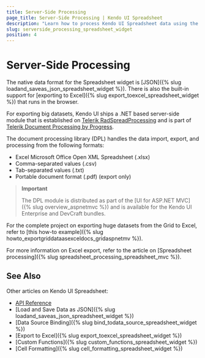 ```yaml
---
title: Server-Side Processing
page_title: Server-Side Processing | Kendo UI Spreadsheet
description: "Learn how to process Kendo UI Spreadsheet data using the Telerik Document Processing library."
slug: serverside_processing_spreadsheet_widget
position: 4
---
```


# Server-Side Processing

The native data format for the Spreadsheet widget is [JSON]({% slug loadand_saveas_json_spreadsheet_widget %}). There is also the built-in support for [exporting to Excel]({% slug export_toexcel_spreadsheet_widget %}) that runs in the browser.

For exporting big datasets, Kendo UI ships a .NET based server-side module that is established on [Telerik RadSpreadProcessing](http://docs.telerik.com/devtools/document-processing/libraries/radspreadprocessing/overview) and is part of [Telerik Document Processing by Progress](http://docs.telerik.com/devtools/document-processing/introduction).

The document processing library (DPL) handles the data import, export, and processing from the following formats:

* Excel Microsoft Office Open XML Spreadsheet (.xlsx)
* Comma-separated values (.csv)
* Tab-separated values (.txt)
* Portable document format (.pdf) (export only)

> **Important**
>
> The DPL module is distributed as part of the [UI for ASP.NET MVC]({% slug overview_aspnetmvc %}) and is available for the Kendo UI Enterprise and DevCraft bundles.

For the complete project on exporting huge datasets from the Grid to Excel, refer to [this how-to example]({% slug howto_exportgriddataasexceldocs_gridaspnetmv %}).

For more information on Excel export, refer to the article on [Spreadsheet processing]({% slug spreadsheet_processing_spreadsheet_mvc %}).

## See Also

Other articles on Kendo UI Spreadsheet:

* [API Reference](/api/javascript/ui/spreadsheet)
* [Load and Save Data as JSON]({% slug loadand_saveas_json_spreadsheet_widget %})
* [Data Source Binding]({% slug bind_todata_source_spreadsheet_widget %})
* [Export to Excel]({% slug export_toexcel_spreadsheet_widget %})
* [Custom Functions]({% slug custom_functions_spreadsheet_widget %})
* [Cell Formatting]({% slug cell_formatting_spreadsheet_widget %})
